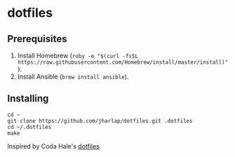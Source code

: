 # dotfiles

## Prerequisites

1. Install Homebrew (`ruby -e "$(curl -fsSL https://raw.githubusercontent.com/Homebrew/install/master/install)"`).
2. Install Ansible (`brew install ansible`).

## Installing

```
cd ~
git clone https://github.com/jharlap/dotfiles.git .dotfiles
cd ~/.dotfiles
make
```

Inspired by Coda Hale's [dotfiles](http://github.com/codahale/dotfiles)
